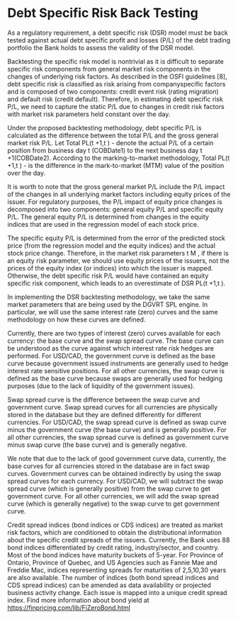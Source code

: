# Debt Specific Risk Back Testing

As a regulatory requirement, a debt specific risk (DSR) model must be back tested against actual debt specific profit and losses (P/L) of the debt trading portfolio the Bank holds to assess the validity of the DSR model.

Backtesting the specific risk model is nontrivial as it is difficult to separate specific risk components from general market risk components in the changes of underlying risk factors. As described in the OSFI guidelines [8], debt specific risk is classified as risk arising from companyspecific factors and is composed of two components: credit event risk (rating migration) and default risk (credit default). Therefore, in estimating debt specific risk P/L, we need to capture the static P/L due to changes in credit risk factors with market risk parameters held constant over the day.

Under the proposed backtesting methodology, debt specific P/L is calculated as the difference between the total P/L and the gross general market risk P/L. Let Total PL(t +1,t ) - denote the actual P/L of a certain position from business day t (COBDate1) to the next business day t +1(COBDate2). According to the marking-to-market methodology, Total PL(t +1,t ) - is the difference in the mark-to-market (MTM) value of the position over the day.

It is worth to note that the gross general market P/L include the P/L impact of the changes in all underlying market factors including equity prices of the issuer. For regulatory purposes, the P/L impact of equity price changes is decomposed into two components: general equity P/L and specific equity P/L. The general equity P/L is determined from changes in the equity indices that are used in the regression model of each stock price. 

The specific equity P/L is determined from the error of the predicted stock price (from the regression model and the equity indices) and the actual stock price change. Therefore, in the market risk parameters t M , if there is an equity risk parameter, we should use equity prices of the issuers, not the prices of the equity index (or indices) into which the issuer is mapped. Otherwise, the debt specific risk P/L would have contained an equity specific risk component, which leads to an overestimate of DSR PL(t +1,t ).

In implementing the DSR backtesting methodology, we take the same market parameters that are being used by the DGVRT SPL engine. In particular, we will use the same interest rate (zero) curves and the same methodology on how these curves are defined.

Currently, there are two types of interest (zero) curves available for each currency: the base curve and the swap spread curve. The base curve can be understood as the curve against which interest rate risk hedges are performed. For USD/CAD, the government curve is defined as the base curve because government issued instruments are generally used to hedge interest rate sensitive positions. For all other currencies, the swap curve is defined as the base curve because swaps are generally used for hedging purposes (due to the lack of liquidity of the government issues).

Swap spread curve is the difference between the swap curve and government curve. Swap spread curves for all currencies are physically stored in the database but they are defined differently for different currencies. For USD/CAD, the swap spread curve is defined as swap curve minus the government curve (the base curve) and is generally positive. For all other currencies, the swap spread curve is defined as government curve minus swap curve (the base curve) and is generally negative.

We note that due to the lack of good government curve data, currently, the base curves for all currencies stored in the database are in fact swap curves. Government curves can be obtained indirectly by using the swap spread curves for each currency. For USD/CAD, we will subtract the swap spread curve (which is generally positive) from the swap curve to get government curve. For all other currencies, we will add the swap spread curve (which is generally negative) to the swap curve to get government curve.

Credit spread indices (bond indices or CDS indices) are treated as market risk factors, which are conditioned to obtain the distributional information about the specific credit spreads of the issuers. Currently, the Bank uses 88 bond indices differentiated by credit rating, industry/sector, and country. Most of the bond indices have maturity buckets of 5-year. For Province of Ontario, Province of Quebec, and US Agencies such as Fannie Mae and Freddie Mac, indices representing spreads for maturities of 2,5,10,30 years are also available. The number of indices (both bond spread indices and CDS spread indices) can be amended as data availability or projected business activity change. Each issue is mapped into a unique credit spread index. Find more information about bond yield at  https://finpricing.com/lib/FiZeroBond.html
